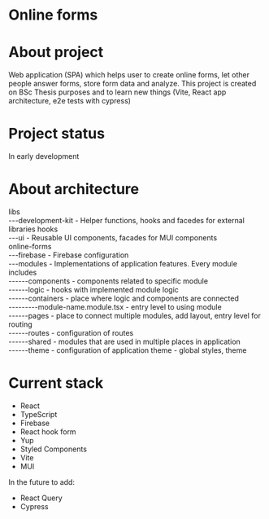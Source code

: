 # Online forms

# About project
Web application (SPA) which helps user to create online forms, let other people answer forms, store form data and analyze.
This project is created on BSc Thesis purposes and to learn new things (Vite, React app architecture, e2e tests with cypress)

# Project status
In early development

# About architecture
libs\
---development-kit - Helper functions, hooks and facedes for external libraries hooks\
---ui - Reusable UI components, facades for MUI components\
online-forms\
---firebase - Firebase configuration\
---modules - Implementations of application features. Every module includes\
------components - components related to specific module\
------logic - hooks with implemented module logic\
------containers - place where logic and components are connected\
---------module-name.module.tsx - entry level to using module\
------pages - place to connect multiple modules, add layout, entry level for routing\
------routes - configuration of routes\
------shared - modules that are used in multiple places in application\
------theme - configuration of application theme - global styles, theme
   
# Current stack
- React
- TypeScript
- Firebase
- React hook form
- Yup
- Styled Components
- Vite
- MUI

In the future to add:
- React Query
- Cypress
